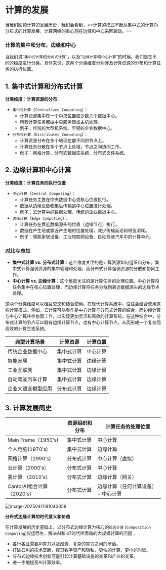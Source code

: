 # 计算的发展

当我们回顾计算的发展历史，我们会看到，==计算的模式不断从集中式的计算向分布式的计算发展，计算网络的重心则在边缘和中心来回跳动。==

### 计算的集中和分布，边缘和中心

当我们说“`集中式计算`和`分布式计算`”，以及“`边缘计算`和`中心计算`”的时候，我们是在不同的维度进行分类。具体来说，这两个分类维度分别涉及计算资源的分布和计算任务的执行位置。

## 1. **集中式计算和分布式计算**

**分类维度：计算资源的分布**

- `集中式计算`（`Centralized Computing`）：
  - 计算资源集中在一个中央位置或少数几个数据中心。
  - 所有计算任务都由中央服务器或主机处理。
  - 例子：传统的大型机系统、早期的企业数据中心。
- `分布式计算`（`Distributed Computing`）：
  - 计算资源分布在多个地理位置不同的节点上。
  - 计算任务分散在多个节点上处理，节点之间协同工作。
  - 例子：网格计算、分布式数据库系统、分布式文件系统。

## 2. **边缘计算和中心计算**

**分类维度：计算任务的执行位置**

- `中心计算`（`Central Computing`）：
  - 计算任务主要在中央数据中心或核心位置执行。
  - 数据从边缘设备收集后传输到中心位置进行处理。
  - 例子：云计算中的数据处理、传统的企业数据中心。
- `边缘计算`（`Edge Computing`）：
  - 计算任务在靠近数据源头的位置（边缘节点）执行。
  - 数据在产生地或靠近产生地的位置处理，减少传输延迟和带宽消耗。
  - 例子：智能家居设备、工业物联网设备、自动驾驶汽车中的计算单元。

### 对比与总结

- **集中式计算 vs. 分布式计算**：这个维度关注的是计算资源如何组织和分布。集中式计算强调资源的集中管理和处理，而分布式计算强调资源的分散和协同工作。
- **中心计算 vs. 边缘计算**：这个维度关注的是计算任务的处理位置。中心计算将任务集中在核心位置处理，而边缘计算将任务分散到靠近数据源头的边缘节点处理。

这两个分类维度可以相互交叉和结合使用。在现代计算系统中，往往会结合使用这些计算模式。例如，云计算可以看作是中心计算与分布式计算的结合，而边缘计算与中心计算往往协同工作，以实现更加灵活和高效的计算系统。在这种结合中，分布式计算的节点可以既有边缘计算节点，也有中心计算节点，从而形成一个复杂而高效的计算生态系统。

| 典型计算场景       | 计算资源   | 计算位置 |
| ------------------ | ---------- | -------- |
| 传统企业数据中心   | 集中式计算 | 中心计算 |
| 智能家居           | 集中式计算 | 边缘计算 |
| 工业互联网         | 集中式计算 | 边缘计算 |
| 自动驾驶汽车计算   | 集中式计算 | 边缘计算 |
| 企业大语言模型应用 | 分布式计算 | 边缘计算 |

## 3. 计算发展简史

|                            | 资源组织和分布 | 计算任务的处理位置                 |
| -------------------------- | -------------- | ---------------------------------- |
| Main Frame（1950’s)        | 集中式计算     | 中心计算                           |
| 个人电脑(1970’s)           | 集中式计算     | 边缘计算                           |
| 网格计算（1990’s)          | 分布式计算     | 中心计算（虚拟）                   |
| 云计算（2000’s）           | 分布式计算     | 中心计算                           |
| 雾计算 （2010’s）          | 分布式计算     | 边缘计算（网关）                   |
| CantorAI组合计算（2020’s） | 分布式计算     | 边缘计算（任何计算设备）+ 中心计算 |

![image-20250411181040058](/Users/zonghuanwu/github/composition-computing/images/computing-trend.png)

**分布式边缘计算的时代意义和价值**

在计算发展的历史基础上，以分布式边缘计算为核心的`组合计算` (`Composition Computing`)应运而生，解决AI和IoT时代所面临的大规模计算的问题：

- 各行各业需要AI算力以及昂贵、复杂的算力之间的矛盾。
- 打破云AI的技术垄断，捍卫数字资产和隐私，更快的计算、更小的时延。
- 分布式边缘技术创新可能引起计算基础设施的变革和产业的变革。
- 进一步地提高AI计算效率。
